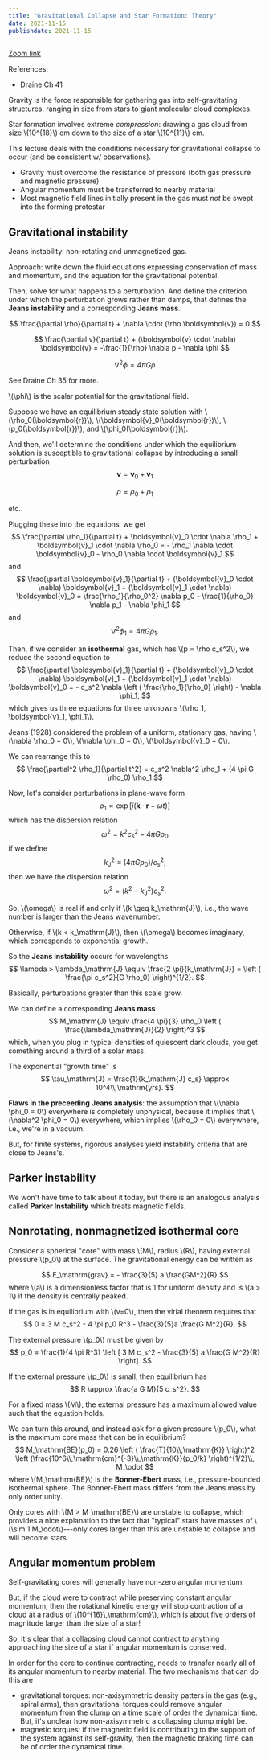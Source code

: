 ```yaml
---
title: "Gravitational Collapse and Star Formation: Theory"
date: 2021-11-15
publishdate: 2021-11-15
---
```


[Zoom link](https://psu.mediaspace.kaltura.com/media/Astro+542A+Lecture+Nov+15/1_4xd4rf28)

References:
* Draine Ch 41

Gravity is the force responsible for gathering gas into self-gravitating structures, ranging in size from stars to giant molecular cloud complexes.

Star formation involves extreme *compression*: drawing a gas cloud from size \\(10^{18}\\) cm down to the size of a star \\(10^{11}\\) cm.

This lecture deals with the conditions necessary for gravitational collapse to occur (and be consistent w/ observations).
* Gravity must overcome the resistance of pressure (both gas pressure and magnetic pressure)
* Angular momentum must be transferred to nearby material
* Most magnetic field lines initially present in the gas must *not* be swept into the forming protostar

## Gravitational instability

Jeans instability: non-rotating and unmagnetized gas.

Approach: write down the fluid equations expressing conservation of mass and momentum, and the equation for the gravitational potential.

Then, solve for what happens to a perturbation. And define the criterion under which the perturbation grows rather than damps, that defines the **Jeans instability** and a corresponding **Jeans mass**.

$$
\frac{\partial \rho}{\partial t} + \nabla \cdot (\rho \boldsymbol{v}) = 0
$$

$$
\frac{\partial v}{\partial t} + (\boldsymbol{v} \cdot \nabla) \boldsymbol{v} = -\frac{1}{\rho} \nabla p - \nabla \phi
$$

$$
\nabla^2 \phi = 4 \pi G \rho
$$

See Draine Ch 35 for more.

\\(\phi\\) is the scalar potential for the gravitational field.

Suppose we have an equilibrium steady state solution with \\(\rho_0(\boldsymbol{r})\\), \\(\boldsymbol{v}_0(\boldsymbol{r})\\), \\(p_0(\boldsymbol{r})\\), and \\(\phi_0(\boldsymbol{r})\\).

And then, we'll determine the conditions under which the equilibrium solution is susceptible to gravitational collapse by introducing a small perturbation
$$
\boldsymbol{v} = \boldsymbol{v}_0 + \boldsymbol{v}_1
$$

$$
\rho = \rho_0 + \rho_1
$$

etc..

Plugging these into the equations, we get
$$
\frac{\partial \rho_1}{\partial t} + \boldsymbol{v}_0 \cdot \nabla \rho_1 + \boldsymbol{v}_1 \cdot \nabla \rho_0 = - \rho_1 \nabla \cdot \boldsymbol{v}_0 - \rho_0 \nabla \cdot \boldsymbol{v}_1
$$
and
$$
\frac{\partial \boldsymbol{v}_1}{\partial t} + (\boldsymbol{v}_0 \cdot \nabla) \boldsymbol{v}_1 + (\boldsymbol{v}_1 \cdot \nabla) \boldsymbol{v}_0 = \frac{\rho_1}{\rho_0^2} \nabla p_0 - \frac{1}{\rho_0} \nabla p_1 - \nabla \phi_1
$$
and
$$
\nabla^2 \phi_1 = 4 \pi G \rho_1.
$$

Then, if we consider an **isothermal** gas, which has \\(p = \rho c_s^2\\), we reduce the second equation to
$$
\frac{\partial \boldsymbol{v}_1}{\partial t} + (\boldsymbol{v}_0 \cdot \nabla) \boldsymbol{v}_1 + (\boldsymbol{v}_1 \cdot \nabla) \boldsymbol{v}_0 = - c_s^2 \nabla \left ( \frac{\rho_1}{\rho_0} \right) - \nabla \phi_1,
$$
which gives us three equations for three unknowns \\(\rho_1, \boldsymbol{v}_1, \phi_1\\).

Jeans (1928) considered the problem of a uniform, stationary gas, having \\(\nabla \rho_0 = 0\\), \\(\nabla \phi_0 = 0\\), \\(\boldsymbol{v}_0 = 0\\).

We can rearrange this to
$$
\frac{\partial^2 \rho_1}{\partial t^2} = c_s^2 \nabla^2 \rho_1 + (4 \pi G \rho_0) \rho_1
$$

Now, let's consider perturbations in plane-wave form
$$
\rho_1 \propto \exp [i (\boldsymbol{k} \cdot \boldsymbol{r} - \omega t)]
$$
which has the dispersion relation
$$
\omega^2 = k^2 c_s^2 - 4 \pi G \rho_0
$$
if we define 
$$
k_\mathrm{J}^2 \equiv (4 \pi G \rho_0)/c_s^2,
$$
then we have the dispersion relation
$$
\omega^2 = (k^2 - k_\mathrm{J}^2) c_s^2.
$$

So, \\(\omega\\) is real if and only if \\(k \geq k_\mathrm{J}\\), i.e., the wave number is larger than the Jeans wavenumber.

Otherwise, if \\(k < k_\mathrm{J}\\), then \\(\omega\\) becomes imaginary, which corresponds to exponential growth.

So the **Jeans instability** occurs for wavelengths
$$
\lambda > \lambda_\mathrm{J} \equiv \frac{2 \pi}{k_\mathrm{J}} = \left ( \frac{\pi c_s^2}{G \rho_0} \right)^{1/2}.
$$

Basically, perturbations greater than this scale grow.

We can define a corresponding **Jeans mass**
$$
M_\mathrm{J} \equiv \frac{4 \pi}{3} \rho_0 \left ( \frac{\lambda_\mathrm{J}}{2} \right)^3
$$
which, when you plug in typical densities of quiescent dark clouds, you get something around a third of a solar mass.

The exponential "growth time" is
$$
\tau_\mathrm{J} = \frac{1}{k_\mathrm{J} c_s} \approx 10^4\\,\mathrm{yrs}.
$$

**Flaws in the preceeding Jeans analysis**: the assumption that \\(\nabla \phi_0 = 0\\) everywhere is completely unphysical, because it implies that \\(\nabla^2 \phi_0 = 0\\) everywhere, which implies \\(\rho_0 = 0\\) everywhere, i.e., we're in a vacuum.

But, for finite systems, rigorous analyses yield instability criteria that are close to Jeans's.

## Parker instability

We won't have time to talk about it today, but there is an analogous analysis called **Parker Instability** which treats magnetic fields.


## Nonrotating, nonmagnetized isothermal core

Consider a spherical "core" with mass \\(M\\), radius \\(R\\), having external pressure \\(p_0\\) at the surface. The gravitational energy can be written as

$$
E_\mathrm{grav} = - \frac{3}{5} a \frac{GM^2}{R}
$$
where \\(a\\) is a dimensionless factor that is 1 for uniform density and is \\(a > 1\\) if the density is centrally peaked.

If the gas is in equilibrium with \\(v=0\\), then the virial theorem requires that
$$
0 = 3 M c_s^2 - 4 \pi p_0 R^3 - \frac{3}{5}a \frac{G M^2}{R}.
$$

The external pressure \\(p_0\\) must be given by 
$$
p_0 = \frac{1}{4 \pi R^3} \left [ 3 M c_s^2 - \frac{3}{5} a \frac{G M^2}{R} \right].
$$

If the external pressure \\(p_0\\) is small, then equilibrium has
$$
R \approx \frac{a G M}{5 c_s^2}.
$$

For a fixed mass \\(M\\), the external pressure has a maximum allowed value such that the equation holds.

We can turn this around, and instead ask for a given pressure \\(p_0\\), what is the maximum core mass that can be in equilibrium?
$$
M_\mathrm{BE}(p_0) = 0.26 \left ( \frac{T}{10\\,\mathrm{K}} \right)^2 \left (\frac{10^6\\,\mathrm{cm}^{-3}\\,\mathrm{K}}{p_0/k} \right)^{1/2}\\, M_\odot
$$
where \\(M_\mathrm{BE}\\) is the **Bonner-Ebert** mass, i.e., pressure-bounded isothermal sphere. The Bonner-Ebert mass differs from the Jeans mass by only order unity.

Only cores with \\(M > M_\mathrm{BE}\\) are unstable to collapse, which provides a nice explanation to the fact that "typical" stars have masses of \\(\sim 1 M_\odot\\)---only cores larger than this are unstable to collapse and will become stars.

## Angular momentum problem

Self-gravitating cores will generally have non-zero angular momentum. 

But, if the cloud were to contract while preserving constant angular momentum, then the rotational kinetic energy will stop contraction of a cloud at a radius of \\(10^{16}\\,\mathrm{cm}\\), which is about five orders of magnitude larger than the size of a star!

So, it's clear that a collapsing cloud cannot contract to anything approaching the size of a star if angular momentum is conserved.

In order for the core to continue contracting, needs to transfer nearly all of its angular momentum to nearby material. The two mechanisms that can do this are
* gravitational torques: non-axisymmetric density patters in the gas (e.g., spiral arms), then gravitational torques could remove angular momentum from the clump on a time scale of order the dynamical time. But, it's unclear how non-axisymmetric a collapsing clump might be.
* magnetic torques: if the magnetic field is contributing to the support of the system against its self-gravity, then the magnetic braking time can be of order the dynamical time.